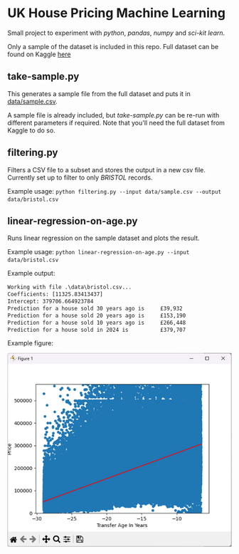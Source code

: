 # UK House Pricing Machine Learning
Small project to experiment with *python*, *pandas*, *numpy* and *sci-kit learn*.

Only a sample of the dataset is included in this repo. Full dataset can be found on Kaggle [here](https://www.kaggle.com/datasets/hm-land-registry/uk-housing-prices-paid?resource=download)

## take-sample.py
This generates a sample file from the full dataset and puts it in [data/sample.csv](data/sample.csv).

A sample file is already included, but *take-sample.py* can be re-run with different parameters if required. Note that you'll need the full dataset from Kaggle to do so.

## filtering.py
Filters a CSV file to a subset and stores the output in a new csv file.
Currently set up to filter to only _BRISTOL_ records.

Example usage:
`python filtering.py --input data/sample.csv --output data/bristol.csv`

## linear-regression-on-age.py
Runs linear regression on the sample dataset and plots the result.

Example usage:
`python linear-regression-on-age.py --input data/bristol.csv`

Example output:

```
Working with file .\data\bristol.csv...
Coefficients: [11325.83413437]
Intercept: 379706.664923784
Prediction for a house sold 30 years ago is     £39,932
Prediction for a house sold 20 years ago is     £153,190
Prediction for a house sold 10 years ago is     £266,448
Prediction for a house sold in 2024 is          £379,707
```

Example figure:

![a scatter plot showing house prices in Bristol over the past 30 years. Regression line drawn showing the trend.](img/example-linear-regression-figure.png)